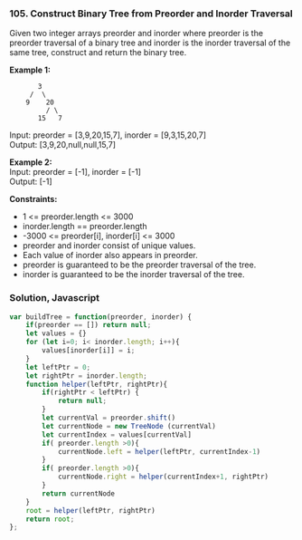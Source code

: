 ### 105. Construct Binary Tree from Preorder and Inorder Traversal

Given two integer arrays preorder and inorder where preorder is the preorder traversal of a binary tree and inorder is the inorder traversal of the same tree, construct and return the binary tree.

**Example 1:**
```
       3
     /  \
    9    20
         / \
       15   7
```
Input: preorder = [3,9,20,15,7], inorder = [9,3,15,20,7]\
Output: [3,9,20,null,null,15,7]

**Example 2:**\
Input: preorder = [-1], inorder = [-1]\
Output: [-1]

**Constraints:**
- 1 <= preorder.length <= 3000
- inorder.length == preorder.length
- -3000 <= preorder[i], inorder[i] <= 3000
- preorder and inorder consist of unique values.
- Each value of inorder also appears in preorder.
- preorder is guaranteed to be the preorder traversal of the tree.
- inorder is guaranteed to be the inorder traversal of the tree.

### Solution, Javascript
```javascript
var buildTree = function(preorder, inorder) {
    if(preorder == []) return null;
    let values = {}
    for (let i=0; i< inorder.length; i++){
        values[inorder[i]] = i;
    }
    let leftPtr = 0;
    let rightPtr = inorder.length;
    function helper(leftPtr, rightPtr){
        if(rightPtr < leftPtr) {
            return null;
        }
        let currentVal = preorder.shift()
        let currentNode = new TreeNode (currentVal)
        let currentIndex = values[currentVal]
        if( preorder.length >0){
            currentNode.left = helper(leftPtr, currentIndex-1)
        }
        if( preorder.length >0){
            currentNode.right = helper(currentIndex+1, rightPtr)
        }
        return currentNode
    }
    root = helper(leftPtr, rightPtr)
    return root;
};
```